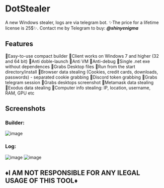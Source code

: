 # DotStealer
A new Windows stealer, logs are via telegram bot. ✨The price for a lifetime license is 25$✨. Contact me by Telegram to buy: **<em>@shinyenigma</em>**
## Features
🔸Easy-to-use compact builder
🔸Client works on Windows 7 and higher (32 and 64 bit)
🔸Anti doble-launch
🔸Anti VM
🔸Anti-debug
🔸Single .net exe without dependences
🔸Grabs Desktop files
🔸Run from the start directory/install
🔸Browser data stealing (Cookies, credit cards, downloads, passwords) - separated cookie grabbing
🔸Discord token grabbing
🔸Grabs telegram session
🔸Grabs desktops screenshot
🔸Metamask data stealing
🔸Exodus data stealing
🔸Computer info stealing: IP, location, username, RAM, GPU etc
## Screenshots
### Builder:
![image](https://github.com/YellowKnife802/DotStealer/assets/156382357/18a024ea-20bc-4993-98b9-aa81bb182b9f)

### Log:
![image](https://github.com/YellowKnife802/DotStealer/assets/156382357/77ea434e-d353-4dd0-a0bf-82483a456348)
![image](https://github.com/YellowKnife802/DotStealer/assets/156382357/113ab154-7845-474c-a316-60b80c00cc22)

## ♦️I AM NOT RESPONSIBLE FOR ANY ILEGAL USAGE OF THIS TOOL♦️
